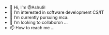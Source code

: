 - 👋 Hi, I’m @Ashu9l
- 👀 I’m interested in software development CS/IT
- 🌱 I’m currently pursuing mca.
- 💞️ I’m looking to collaboron ...
- 📫 How to reach me ...

<!---
Ashu9l/Ashu9l is a ✨ special ✨ repository because its `README.md` (this file) appears on your GitHub profile.
You can click the Preview link to take a look at your changes.
--->
